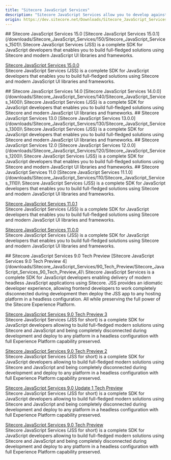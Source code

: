 ```yaml
---
title: "Sitecore JavaScript Services"
description: "Sitecore JavaScript Services allow you to develop against the Sitecore Experience Platform in decoupled JavaScript applications.For use of Sitecore JSS with Sitecore 10.1 and later, see Sitecore Headless Rendering downloads."
origin: https://dev.sitecore.net/Downloads/Sitecore_JavaScript_Services.aspx
---
```


<Card variant='outlineRaised' px={0} mb={8}>
<CardHeader>
## Sitecore JavaScript Services 15.0
</CardHeader>
<CardBody>
[Sitecore JavaScript Services 15.0.1](/downloads/Sitecore_JavaScript_Services/150/Sitecore_JavaScript_Services_1501)\
Sitecore JavaScript Services (JSS) is a complete SDK for JavaScript developers that enables you to build full-fledged solutions using Sitecore and modern JavaScript UI libraries and frameworks.

[Sitecore JavaScript Services 15.0.0](/downloads/Sitecore_JavaScript_Services/150/Sitecore_JavaScript_Services_1500)\
Sitecore JavaScript Services (JSS) is a complete SDK for JavaScript developers that enables you to build full-fledged solutions using Sitecore and modern JavaScript UI libraries and frameworks.


</CardBody>          
</Card>
<Card variant='outlineRaised' px={0} mb={8}>
<CardHeader>
## Sitecore JavaScript Services 14.0
</CardHeader>
<CardBody>
[Sitecore JavaScript Services 14.0.0](/downloads/Sitecore_JavaScript_Services/140/Sitecore_JavaScript_Services_1400)\
Sitecore JavaScript Services (JSS) is a complete SDK for JavaScript developers that enables you to build full-fledged solutions using Sitecore and modern JavaScript UI libraries and frameworks.


</CardBody>          
</Card>
<Card variant='outlineRaised' px={0} mb={8}>
<CardHeader>
## Sitecore JavaScript Services 13.0
</CardHeader>
<CardBody>
[Sitecore JavaScript Services 13.0.0](/downloads/Sitecore_JavaScript_Services/130/Sitecore_JavaScript_Services_1300)\
Sitecore JavaScript Services (JSS) is a complete SDK for JavaScript developers that enables you to build full-fledged solutions using Sitecore and modern JavaScript UI libraries and frameworks.


</CardBody>          
</Card>
<Card variant='outlineRaised' px={0} mb={8}>
<CardHeader>
## Sitecore JavaScript Services 12.0
</CardHeader>
<CardBody>
[Sitecore JavaScript Services 12.0.0](/downloads/Sitecore_JavaScript_Services/120/Sitecore_JavaScript_Services_1200)\
Sitecore JavaScript Services (JSS) is a complete SDK for JavaScript developers that enables you to build full-fledged solutions using Sitecore and modern JavaScript UI libraries and frameworks.


</CardBody>          
</Card>
<Card variant='outlineRaised' px={0} mb={8}>
<CardHeader>
## Sitecore JavaScript Services 11.0
</CardHeader>
<CardBody>
[Sitecore JavaScript Services 11.1.0](/downloads/Sitecore_JavaScript_Services/110/Sitecore_JavaScript_Services_1110)\
Sitecore JavaScript Services (JSS) is a complete SDK for JavaScript developers that enables you to build full-fledged solutions using Sitecore and modern JavaScript UI libraries and frameworks.

[Sitecore JavaScript Services 11.0.1](/downloads/Sitecore_JavaScript_Services/110/Sitecore_JavaScript_Services_1101)\
Sitecore JavaScript Services (JSS) is a complete SDK for JavaScript developers that enables you to build full-fledged solutions using Sitecore and modern JavaScript UI libraries and frameworks.

[Sitecore JavaScript Services 11.0.0](/downloads/Sitecore_JavaScript_Services/110/Sitecore_JavaScript_Services_1100)\
Sitecore JavaScript Services (JSS) is a complete SDK for JavaScript developers that enables you to build full-fledged solutions using Sitecore and modern JavaScript UI libraries and frameworks.


</CardBody>          
</Card>
<Card variant='outlineRaised' px={0} mb={8}>
<CardHeader>
## Sitecore JavaScript Services 9.0 Tech Preview
</CardHeader>
<CardBody>
[Sitecore JavaScript Services 9.0 Tech Preview 4](/downloads/Sitecore_JavaScript_Services/90_Tech_Preview/Sitecore_JavaScript_Services_90_Tech_Preview_4)\
Sitecore JavaScript Services is a complete SDK for JavaScript developers enabling delivery of modern headless JavaScript applications using Sitecore. JSS provides an idiomatic developer experience, allowing frontend developers to work completely disconnected during development then deploy the JSS app to any hosting platform in a headless configuration. All while preserving the full power of the Sitecore Experience Platform.

[Sitecore JavaScript Services 9.0 Tech Preview 3](/downloads/Sitecore_JavaScript_Services/90_Tech_Preview/Sitecore_JavaScript_Services_90_Tech_Preview_3)\
Sitecore JavaScript Services (JSS for short) is a complete SDK for JavaScript developers allowing to build full-fledged modern solutions using Sitecore and JavaScript and being completely disconnected during development and deploy to any platform in a headless configuration with full Experience Platform capability preserved.

[Sitecore JavaScript Services 9.0 Tech Preview 2](/downloads/Sitecore_JavaScript_Services/90_Tech_Preview/Sitecore_JavaScript_Services_90_Tech_Preview_2)\
Sitecore JavaScript Services (JSS for short) is a complete SDK for JavaScript developers allowing to build full-fledged modern solutions using Sitecore and JavaScript and being completely disconnected during development and deploy to any platform in a headless configuration with full Experience Platform capability preserved.

[Sitecore JavaScript Services 9.0 Update 1 Tech Preview](/downloads/Sitecore_JavaScript_Services/90_Tech_Preview/Sitecore_JavaScript_Services_90_Update_1_Tech_Preview)\
Sitecore JavaScript Services (JSS for short) is a complete SDK for JavaScript developers allowing to build full-fledged modern solutions using Sitecore and JavaScript and being completely disconnected during development and deploy to any platform in a headless configuration with full Experience Platform capability preserved.

[Sitecore JavaScript Services 9.0 Tech Preview](/downloads/Sitecore_JavaScript_Services/90_Tech_Preview/Sitecore_JavaScript_Services_90_Tech_Preview)\
Sitecore JavaScript Services (JSS for short) is a complete SDK for JavaScript developers allowing to build full-fledged modern solutions using Sitecore and JavaScript and being completely disconnected during development and deploy to any platform in a headless configuration with full Experience Platform capability preserved.


</CardBody>          
</Card>